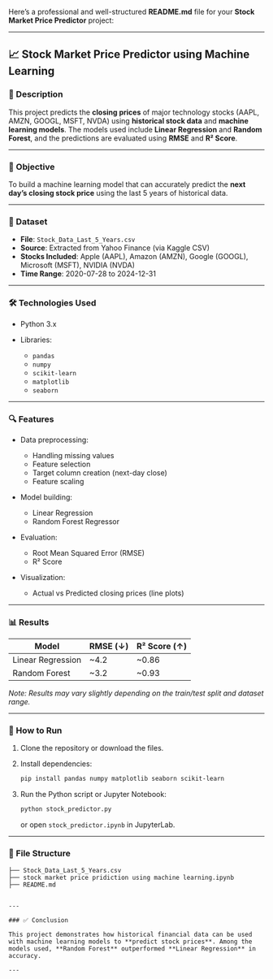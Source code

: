 Here’s a professional and well-structured **README.md** file for your **Stock Market Price Predictor** project:

---

## 📈 Stock Market Price Predictor using Machine Learning

### 🧾 Description

This project predicts the **closing prices** of major technology stocks (AAPL, AMZN, GOOGL, MSFT, NVDA) using **historical stock data** and **machine learning models**. The models used include **Linear Regression** and **Random Forest**, and the predictions are evaluated using **RMSE** and **R² Score**.

---

### 🎯 Objective

To build a machine learning model that can accurately predict the **next day’s closing stock price** using the last 5 years of historical data.

---

### 📁 Dataset

* **File**: `Stock_Data_Last_5_Years.csv`
* **Source**: Extracted from Yahoo Finance (via Kaggle CSV)
* **Stocks Included**: Apple (AAPL), Amazon (AMZN), Google (GOOGL), Microsoft (MSFT), NVIDIA (NVDA)
* **Time Range**: 2020-07-28 to 2024-12-31

---

### 🛠️ Technologies Used

* Python 3.x
* Libraries:

  * `pandas`
  * `numpy`
  * `scikit-learn`
  * `matplotlib`
  * `seaborn`

---

### 🔍 Features

* Data preprocessing:

  * Handling missing values
  * Feature selection
  * Target column creation (next-day close)
  * Feature scaling
* Model building:

  * Linear Regression
  * Random Forest Regressor
* Evaluation:

  * Root Mean Squared Error (RMSE)
  * R² Score
* Visualization:

  * Actual vs Predicted closing prices (line plots)

---

### 📊 Results

| Model             | RMSE (↓) | R² Score (↑) |
| ----------------- | -------- | ------------ |
| Linear Regression | \~4.2    | \~0.86       |
| Random Forest     | \~3.2    | \~0.93       |

*Note: Results may vary slightly depending on the train/test split and dataset range.*

---

### 📌 How to Run

1. Clone the repository or download the files.
2. Install dependencies:

   ```bash
   pip install pandas numpy matplotlib seaborn scikit-learn
   ```
3. Run the Python script or Jupyter Notebook:

   ```bash
   python stock_predictor.py
   ```

   or open `stock_predictor.ipynb` in JupyterLab.

---

### 📁 File Structure

```
├── Stock_Data_Last_5_Years.csv       
├── stock market price pridiction using machine learning.ipynb            
├── README.md                        


---

### ✅ Conclusion

This project demonstrates how historical financial data can be used with machine learning models to **predict stock prices**. Among the models used, **Random Forest** outperformed **Linear Regression** in accuracy.

---

